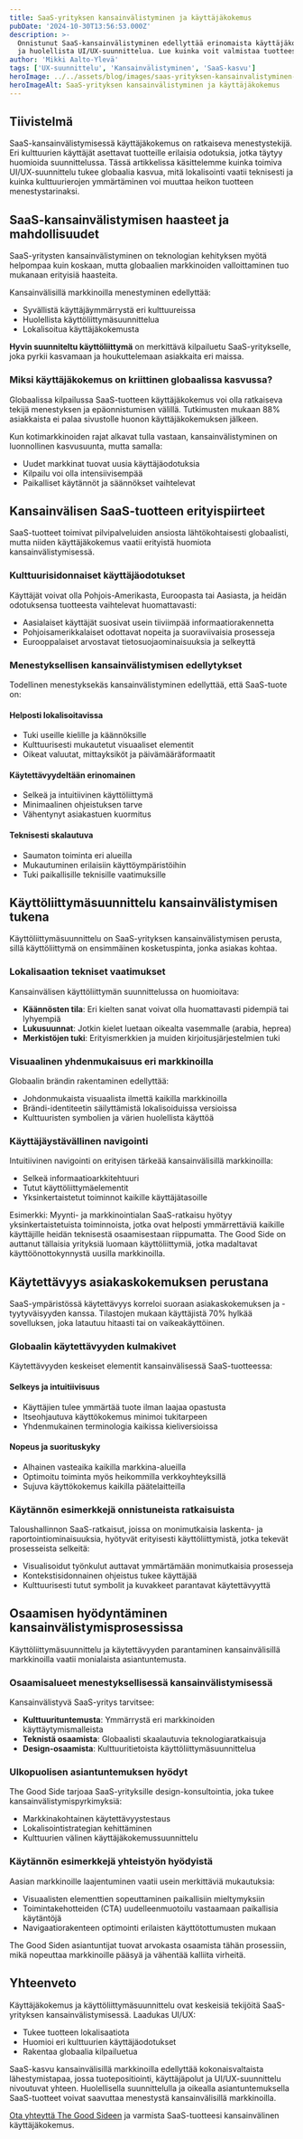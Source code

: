 ```yaml
---
title: SaaS-yrityksen kansainvälistyminen ja käyttäjäkokemus
pubDate: '2024-10-30T13:56:53.000Z'
description: >-
  Onnistunut SaaS-kansainvälistyminen edellyttää erinomaista käyttäjäkokemusta, kulttuurituntemusta 
  ja huolellista UI/UX-suunnittelua. Lue kuinka voit valmistaa tuotteesi globaaleille markkinoille.
author: 'Mikki Aalto-Ylevä'
tags: ['UX-suunnittelu', 'Kansainvälistyminen', 'SaaS-kasvu']
heroImage: ../../assets/blog/images/saas-yrityksen-kansainvalistyminen-ja-ux/featured.webp
heroImageAlt: SaaS-yrityksen kansainvälistyminen ja käyttäjäkokemus
---
```


## Tiivistelmä

SaaS-kansainvälistymisessä käyttäjäkokemus on ratkaiseva menestystekijä. Eri kulttuurien käyttäjät asettavat tuotteille erilaisia odotuksia, jotka täytyy huomioida suunnittelussa. Tässä artikkelissa käsittelemme kuinka toimiva UI/UX-suunnittelu tukee globaalia kasvua, mitä lokalisointi vaatii teknisesti ja kuinka kulttuurierojen ymmärtäminen voi muuttaa heikon tuotteen menestystarinaksi.

## SaaS-kansainvälistymisen haasteet ja mahdollisuudet

SaaS-yritysten kansainvälistyminen on teknologian kehityksen myötä helpompaa kuin koskaan, mutta globaalien markkinoiden valloittaminen tuo mukanaan erityisiä haasteita.

Kansainvälisillä markkinoilla menestyminen edellyttää:
- Syvällistä käyttäjäymmärrystä eri kulttuureissa 
- Huolellista käyttöliittymäsuunnittelua
- Lokalisoitua käyttäjäkokemusta

**Hyvin suunniteltu käyttöliittymä** on merkittävä kilpailuetu SaaS-yritykselle, joka pyrkii kasvamaan ja houkuttelemaan asiakkaita eri maissa.

### Miksi käyttäjäkokemus on kriittinen globaalissa kasvussa?

Globaalissa kilpailussa SaaS-tuotteen käyttäjäkokemus voi olla ratkaiseva tekijä menestyksen ja epäonnistumisen välillä. Tutkimusten mukaan 88% asiakkaista ei palaa sivustolle huonon käyttäjäkokemuksen jälkeen.

Kun kotimarkkinoiden rajat alkavat tulla vastaan, kansainvälistyminen on luonnollinen kasvusuunta, mutta samalla:

- Uudet markkinat tuovat uusia käyttäjäodotuksia
- Kilpailu voi olla intensiivisempää
- Paikalliset käytännöt ja säännökset vaihtelevat

## Kansainvälisen SaaS-tuotteen erityispiirteet

SaaS-tuotteet toimivat pilvipalveluiden ansiosta lähtökohtaisesti globaalisti, mutta niiden käyttäjäkokemus vaatii erityistä huomiota kansainvälistymisessä.

### Kulttuurisidonnaiset käyttäjäodotukset

Käyttäjät voivat olla Pohjois-Amerikasta, Euroopasta tai Aasiasta, ja heidän odotuksensa tuotteesta vaihtelevat huomattavasti:

- Aasialaiset käyttäjät suosivat usein tiiviimpää informaatiorakennetta 
- Pohjoisamerikkalaiset odottavat nopeita ja suoraviivaisia prosesseja
- Eurooppalaiset arvostavat tietosuojaominaisuuksia ja selkeyttä

### Menestyksellisen kansainvälistymisen edellytykset

Todellinen menestyksekäs kansainvälistyminen edellyttää, että SaaS-tuote on:

#### Helposti lokalisoitavissa

- Tuki useille kielille ja käännöksille
- Kulttuurisesti mukautetut visuaaliset elementit
- Oikeat valuutat, mittayksiköt ja päivämääräformaatit

#### Käytettävyydeltään erinomainen

- Selkeä ja intuitiivinen käyttöliittymä
- Minimaalinen ohjeistuksen tarve
- Vähentynyt asiakastuen kuormitus

#### Teknisesti skalautuva

- Saumaton toiminta eri alueilla
- Mukautuminen erilaisiin käyttöympäristöihin
- Tuki paikallisille teknisille vaatimuksille

## Käyttöliittymäsuunnittelu kansainvälistymisen tukena

Käyttöliittymäsuunnittelu on SaaS-yrityksen kansainvälistymisen perusta, sillä käyttöliittymä on ensimmäinen kosketuspinta, jonka asiakas kohtaa.

### Lokalisaation tekniset vaatimukset

Kansainvälisen käyttöliittymän suunnittelussa on huomioitava:

- **Käännösten tila**: Eri kielten sanat voivat olla huomattavasti pidempiä tai lyhyempiä
- **Lukusuunnat**: Jotkin kielet luetaan oikealta vasemmalle (arabia, heprea)
- **Merkistöjen tuki**: Erityismerkkien ja muiden kirjoitusjärjestelmien tuki

### Visuaalinen yhdenmukaisuus eri markkinoilla

Globaalin brändin rakentaminen edellyttää:

- Johdonmukaista visuaalista ilmettä kaikilla markkinoilla
- Brändi-identiteetin säilyttämistä lokalisoiduissa versioissa
- Kulttuuristen symbolien ja värien huolellista käyttöä

### Käyttäjäystävällinen navigointi

Intuitiivinen navigointi on erityisen tärkeää kansainvälisillä markkinoilla:

- Selkeä informaatioarkkitehtuuri
- Tutut käyttöliittymäelementit
- Yksinkertaistetut toiminnot kaikille käyttäjätasoille

Esimerkki: Myynti- ja markkinointialan SaaS-ratkaisu hyötyy yksinkertaistetuista toiminnoista, jotka ovat helposti ymmärrettäviä kaikille käyttäjille heidän teknisestä osaamisestaan riippumatta. The Good Side on auttanut tällaisia yrityksiä luomaan käyttöliittymiä, jotka madaltavat käyttöönottokynnystä uusilla markkinoilla.

## Käytettävyys asiakaskokemuksen perustana

SaaS-ympäristössä käytettävyys korreloi suoraan asiakaskokemuksen ja -tyytyväisyyden kanssa. Tilastojen mukaan käyttäjistä 70% hylkää sovelluksen, joka latautuu hitaasti tai on vaikeakäyttöinen.

### Globaalin käytettävyyden kulmakivet

Käytettävyyden keskeiset elementit kansainvälisessä SaaS-tuotteessa:

#### Selkeys ja intuitiivisuus

- Käyttäjien tulee ymmärtää tuote ilman laajaa opastusta
- Itseohjautuva käyttökokemus minimoi tukitarpeen
- Yhdenmukainen terminologia kaikissa kieliversioissa

#### Nopeus ja suorituskyky

- Alhainen vasteaika kaikilla markkina-alueilla
- Optimoitu toiminta myös heikommilla verkkoyhteyksillä
- Sujuva käyttökokemus kaikilla päätelaitteilla

### Käytännön esimerkkejä onnistuneista ratkaisuista

Taloushallinnon SaaS-ratkaisut, joissa on monimutkaisia laskenta- ja raportointiominaisuuksia, hyötyvät erityisesti käyttöliittymistä, jotka tekevät prosesseista selkeitä:

- Visualisoidut työnkulut auttavat ymmärtämään monimutkaisia prosesseja
- Kontekstisidonnainen ohjeistus tukee käyttäjää
- Kulttuurisesti tutut symbolit ja kuvakkeet parantavat käytettävyyttä

## Osaamisen hyödyntäminen kansainvälistymisprosessissa

Käyttöliittymäsuunnittelu ja käytettävyyden parantaminen kansainvälisillä markkinoilla vaatii monialaista asiantuntemusta.

### Osaamisalueet menestyksellisessä kansainvälistymisessä

Kansainvälistyvä SaaS-yritys tarvitsee:

- **Kulttuurituntemusta**: Ymmärrystä eri markkinoiden käyttäytymismalleista
- **Teknistä osaamista**: Globaalisti skaalautuvia teknologiaratkaisuja
- **Design-osaamista**: Kulttuuritietoista käyttöliittymäsuunnittelua

### Ulkopuolisen asiantuntemuksen hyödyt

The Good Side tarjoaa SaaS-yrityksille design-konsultointia, joka tukee kansainvälistymispyrkimyksiä:

- Markkinakohtainen käytettävyystestaus
- Lokalisointistrategian kehittäminen
- Kulttuurien välinen käyttäjäkokemussuunnittelu

### Käytännön esimerkkejä yhteistyön hyödyistä

Aasian markkinoille laajentuminen vaatii usein merkittäviä mukautuksia:

- Visuaalisten elementtien sopeuttaminen paikallisiin mieltymyksiin
- Toimintakehotteiden (CTA) uudelleenmuotoilu vastaamaan paikallisia käytäntöjä
- Navigaatiorakenteen optimointi erilaisten käyttötottumusten mukaan

The Good Siden asiantuntijat tuovat arvokasta osaamista tähän prosessiin, mikä nopeuttaa markkinoille pääsyä ja vähentää kalliita virheitä.

## Yhteenveto

Käyttäjäkokemus ja käyttöliittymäsuunnittelu ovat keskeisiä tekijöitä SaaS-yrityksen kansainvälistymisessä. Laadukas UI/UX:

- Tukee tuotteen lokalisaatiota
- Huomioi eri kulttuurien käyttäjäodotukset
- Rakentaa globaalia kilpailuetua

SaaS-kasvu kansainvälisillä markkinoilla edellyttää kokonaisvaltaista lähestymistapaa, jossa tuotepositiointi, käyttäjäpolut ja UI/UX-suunnittelu nivoutuvat yhteen. Huolellisella suunnittelulla ja oikealla asiantuntemuksella SaaS-tuotteet voivat saavuttaa menestystä kansainvälisillä markkinoilla.

[Ota yhteyttä The Good Sideen](https://goodside.fi/ota-yhteytta/) ja varmista SaaS-tuotteesi kansainvälinen käyttäjäkokemus.